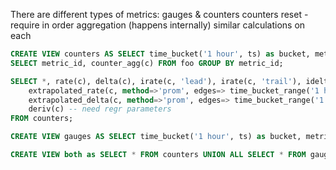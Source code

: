 There are different types of metrics: gauges & counters
counters reset - require in order aggregation (happens internally)
similar calculations on each
```SQL
CREATE VIEW counters AS SELECT time_bucket('1 hour', ts) as bucket, metric_id, metric_agg('counter',ts, val) as c FROM foo_counters GROUP BY bucket, metric_id;
SELECT metric_id, counter_agg(c) FROM foo GROUP BY metric_id;

SELECT *, rate(c), delta(c), irate(c, 'lead'), irate(c, 'trail'), idelta(c, 'lead'), idelta(c, 'trail'), 
    extrapolated_rate(c, method=>'prom', edges=> time_bucket_range('1 hour', bucket)), 
    extrapolated_delta(c, method=>'prom', edges=> time_bucket_range('1 hour', bucket)), 
    deriv(c) -- need regr parameters
FROM counters;

CREATE VIEW gauges AS SELECT time_bucket('1 hour', ts) as bucket, metric_id, gauge_agg(ts, val) as g FROM foo_gauge GROUP BY bucket, metric_id;

CREATE VIEW both as SELECT * FROM counters UNION ALL SELECT * FROM gauges;

```